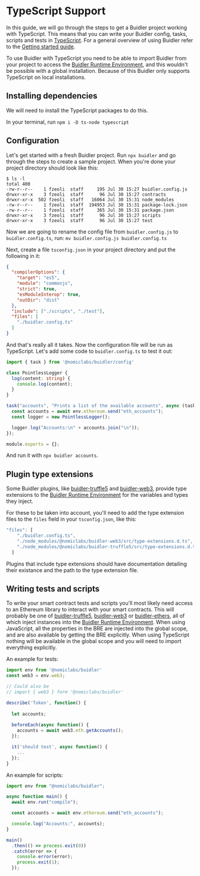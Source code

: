 
# TypeScript Support

In this guide, we will go through the steps to get a Buidler project working with TypeScript. This means that you can write your Buidler config, tasks, scripts and tests in [TypeScript](https://www.typescriptlang.org/). For a general overview of using Buidler refer to the [Getting started guide](/guides/#getting-started).


To use Buidler with TypeScript you need to be able to import Buidler from your project to access the [Buidler Runtime Environment], and this wouldn't be possible with a global installation. Because of this Buidler only supports TypeScript on local installations.

## Installing dependencies

We will need to install the TypeScript packages to do this.

In your terminal, run
```npm i -D ts-node typescript```

## Configuration

Let's get started with a fresh Buidler project. Run `npx buidler` and go through the steps to create a sample project. When you're done your project directory should look like this:

```
$ ls -l
total 400
-rw-r--r--    1 fzeoli  staff     195 Jul 30 15:27 buidler.config.js
drwxr-xr-x    3 fzeoli  staff      96 Jul 30 15:27 contracts
drwxr-xr-x  502 fzeoli  staff   16064 Jul 30 15:31 node_modules
-rw-r--r--    1 fzeoli  staff  194953 Jul 30 15:31 package-lock.json
-rw-r--r--    1 fzeoli  staff     365 Jul 30 15:31 package.json
drwxr-xr-x    3 fzeoli  staff      96 Jul 30 15:27 scripts
drwxr-xr-x    3 fzeoli  staff      96 Jul 30 15:27 test
```

Now we are going to rename the config file from `buidler.config.js` to `buidler.config.ts`, run:
 ```mv buidler.config.js buidler.config.ts```

Next, create a file `tsconfig.json` in your project directory and put the following in it:

```json
{
  "compilerOptions": {
    "target": "es5",  
    "module": "commonjs",
    "strict": true,      
    "esModuleInterop": true,
    "outDir": "dist"
  },
  "include": ["./scripts", "./test"],
  "files": [
    "./buidler.config.ts"
  ]
}
```

And that's really all it takes. Now the configuration file will be run as TypeScript. Let's add some code to `buidler.config.ts` to test it out:

```ts
import { task } from '@nomiclabs/buidler/config'

class PointlessLogger {
  log(content: string) {
    console.log(content);
  }
}

task("accounts", "Prints a list of the available accounts", async (taskParams, env, runSuper) => {
  const accounts = await env.ethereum.send("eth_accounts");
  const logger = new PointlessLogger();

  logger.log("Accounts:\n" + accounts.join("\n"));
});

module.exports = {};
```
And run it with `npx buidler accounts`.


## Plugin type extensions
Some Buidler plugins, like [buidler-truffle5](https://github.com/nomiclabs/buidler/tree/master/packages/buidler-truffle5) and [buidler-web3](https://github.com/nomiclabs/buidler/tree/master/packages/buidler-web3), provide type extensions to the [Buidler Runtime Environment] for the variables and types they inject.

For these to be taken into account, you'll need to add the type extension files to the `files` field in your `tsconfig.json`, like this:
```js
"files": [
    "./buidler.config.ts",
    "./node_modules/@nomiclabs/buidler-web3/src/type-extensions.d.ts",
    "./node_modules/@nomiclabs/buidler-truffle5/src/type-extensions.d.ts"
  ]
```

Plugins that include type extensions should have documentation detailing their existance and the path to the type extension file.

## Writing tests and scripts

To write your smart contract tests and scripts you'll most likely need access to an Ethereum library to interact with your smart contracts. This will probably be one of [buidler-truffle5](https://github.com/nomiclabs/buidler/tree/master/packages/buidler-truffle5), [buidler-web3](https://github.com/nomiclabs/buidler/tree/master/packages/buidler-web3) or [buidler-ethers](https://github.com/nomiclabs/buidler/tree/master/packages/buidler-web3), all of which inject instances into the [Buidler Runtime Environment]. When using JavaScript, all the properties in the BRE are injected into the global scope, and are also available by getting the BRE explicitly. When using TypeScript nothing will be available in the global scope and you will need to import everything explicitly.

An example for tests:
```ts
import env from '@nomiclabs/buidler'
const web3 = env.web3;

// Could also be
// import { web3 } form '@nomiclabs/buidler'

describe('Token', function() {
  
  let accounts;
  
  beforeEach(async function() {
    accounts = await web3.eth.getAccounts();
  });

  it('should test', async function() {
    ...
  });
}
```

An example for scripts:

```ts
import env from "@nomiclabs/buidler";

async function main() {
  await env.run("compile");

  const accounts = await env.ethereum.send("eth_accounts");

  console.log("Accounts:", accounts);
}

main()
  .then(() => process.exit(0))
  .catch(error => {
    console.error(error);
    process.exit(1);
  });
```
[Buidler Runtime Environment]: /documentation/#buidler-runtime-environment-bre